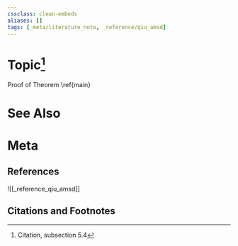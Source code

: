 ```yaml
---
cssclass: clean-embeds
aliases: []
tags: [_meta/literature_note, _reference/qiu_amsd]
---
```

# Topic[^1]
Proof of Theorem \ref{main}

# See Also

# Meta
## References
![[_reference_qiu_amsd]]


## Citations and Footnotes
[^1]: Citation, subsection 5.4